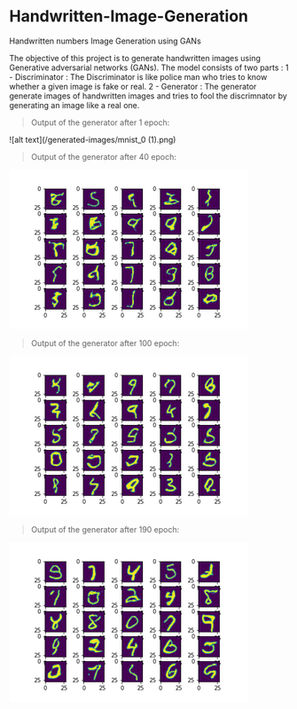 # Handwritten-Image-Generation
Handwritten numbers Image Generation using GANs

The objective of this project is to generate handwritten images using Generative adversarial networks (GANs).
The model consists of two parts :
1 - Discriminator : The Discriminator is like police man who tries to know whether a given image is fake or real.
2 - Generator : The generator generate images of handwritten images and tries to fool the discrimnator by generating an image like a real one.

> Output of the generator after 1 epoch: 

![alt text](/generated-images/mnist_0 (1).png)

> Output of the generator after 40 epoch: 

![alt text](/generated-images/mnist_40.png)

> Output of the generator after 100 epoch: 

![alt text](/generated-images/mnist_100.png)

> Output of the generator after 190 epoch: 

![alt text](/generated-images/mnist_190.png)
